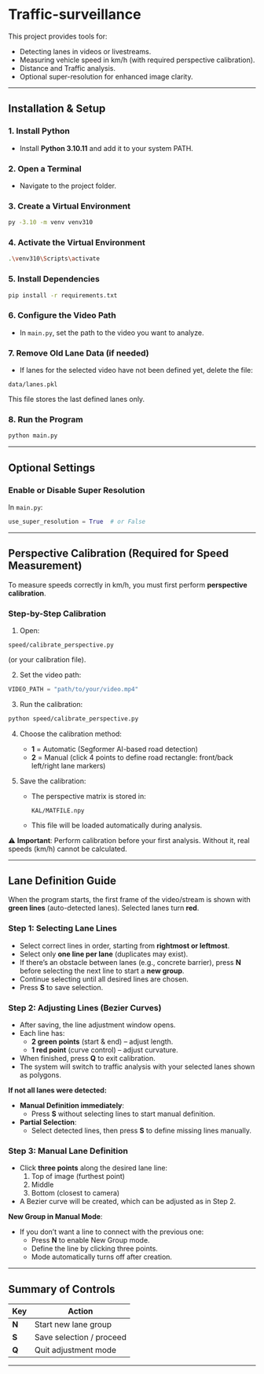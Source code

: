 # Traffic-surveillance

This project provides tools for:
- Detecting lanes in videos or livestreams.
- Measuring vehicle speed in km/h (with required perspective calibration).
- Distance and Traffic analysis.
- Optional super-resolution for enhanced image clarity.

---

## Installation & Setup

### 1. Install Python
- Install **Python 3.10.11** and add it to your system PATH.

### 2. Open a Terminal
- Navigate to the project folder.

### 3. Create a Virtual Environment
```bash
py -3.10 -m venv venv310
```

### 4. Activate the Virtual Environment
```bash
.\venv310\Scripts\activate
```

### 5. Install Dependencies
```bash
pip install -r requirements.txt
```

### 6. Configure the Video Path
- In `main.py`, set the path to the video you want to analyze.

### 7. Remove Old Lane Data (if needed)
- If lanes for the selected video have not been defined yet, delete the file:
```
data/lanes.pkl
```
This file stores the last defined lanes only.

### 8. Run the Program
```bash
python main.py
```

---

## Optional Settings

### Enable or Disable Super Resolution
In `main.py`:
```python
use_super_resolution = True  # or False
```

---

## Perspective Calibration (Required for Speed Measurement)

To measure speeds correctly in km/h, you must first perform **perspective calibration**.

### Step-by-Step Calibration
1. Open:
```
speed/calibrate_perspective.py
```
(or your calibration file).

2. Set the video path:
```python
VIDEO_PATH = "path/to/your/video.mp4"
```

3. Run the calibration:
```bash
python speed/calibrate_perspective.py
```

4. Choose the calibration method:
   - **1** = Automatic (Segformer AI-based road detection)
   - **2** = Manual (click 4 points to define road rectangle: front/back left/right lane markers)

5. Save the calibration:
   - The perspective matrix is stored in:
     ```
     KAL/MATFILE.npy
     ```
   - This file will be loaded automatically during analysis.

⚠️ **Important**: Perform calibration before your first analysis. Without it, real speeds (km/h) cannot be calculated.

---

## Lane Definition Guide

When the program starts, the first frame of the video/stream is shown with **green lines** (auto-detected lanes). Selected lanes turn **red**.

### Step 1: Selecting Lane Lines
- Select correct lines in order, starting from **rightmost or leftmost**.
- Select only **one line per lane** (duplicates may exist).
- If there’s an obstacle between lanes (e.g., concrete barrier), press **N** before selecting the next line to start a **new group**.
- Continue selecting until all desired lines are chosen.
- Press **S** to save selection.

### Step 2: Adjusting Lines (Bezier Curves)
- After saving, the line adjustment window opens.
- Each line has:
  - **2 green points** (start & end) – adjust length.
  - **1 red point** (curve control) – adjust curvature.
- When finished, press **Q** to exit calibration.
- The system will switch to traffic analysis with your selected lanes shown as polygons.

**If not all lanes were detected:**
- **Manual Definition immediately**:
  - Press **S** without selecting lines to start manual definition.
- **Partial Selection**:
  - Select detected lines, then press **S** to define missing lines manually.

### Step 3: Manual Lane Definition
- Click **three points** along the desired lane line:
  1. Top of image (furthest point)
  2. Middle
  3. Bottom (closest to camera)
- A Bezier curve will be created, which can be adjusted as in Step 2.

**New Group in Manual Mode**:
- If you don’t want a line to connect with the previous one:
  - Press **N** to enable New Group mode.
  - Define the line by clicking three points.
  - Mode automatically turns off after creation.

---

## Summary of Controls
| Key | Action |
|-----|--------|
| **N** | Start new lane group |
| **S** | Save selection / proceed |
| **Q** | Quit adjustment mode |

---
